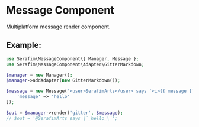# Message Component

Multiplatform message render component.

## Example:

```php
use Serafim\MessageComponent\{ Manager, Message };
use Serafim\MessageComponent\Adapter\GitterMarkdown;

$manager = new Manager();
$manager->addAdapter(new GitterMarkdown());

$message = new Message('<user>SerafimArts</user> says `<i>{{ message }}!</i>`', [
    'message' => 'hello'
]);

$out = $manager->render('gitter', $message);
// $out = '@SerafimArts says \`_hello_\`';
```